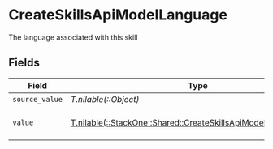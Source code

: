 # CreateSkillsApiModelLanguage

The language associated with this skill


## Fields

| Field                                                                                                                      | Type                                                                                                                       | Required                                                                                                                   | Description                                                                                                                | Example                                                                                                                    |
| -------------------------------------------------------------------------------------------------------------------------- | -------------------------------------------------------------------------------------------------------------------------- | -------------------------------------------------------------------------------------------------------------------------- | -------------------------------------------------------------------------------------------------------------------------- | -------------------------------------------------------------------------------------------------------------------------- |
| `source_value`                                                                                                             | *T.nilable(::Object)*                                                                                                      | :heavy_minus_sign:                                                                                                         | N/A                                                                                                                        |                                                                                                                            |
| `value`                                                                                                                    | [T.nilable(::StackOne::Shared::CreateSkillsApiModelSchemasValue)](../../models/shared/createskillsapimodelschemasvalue.md) | :heavy_minus_sign:                                                                                                         | The Locale Code of the language                                                                                            | en_GB                                                                                                                      |